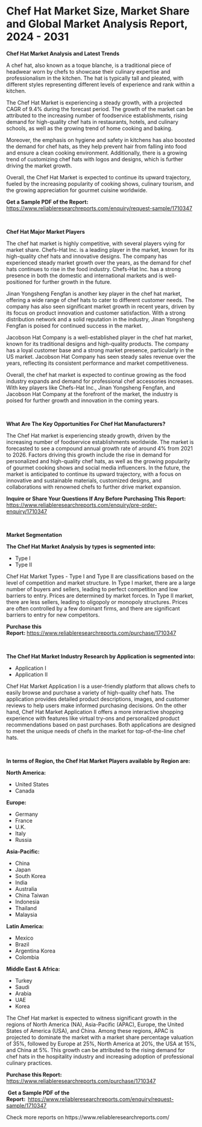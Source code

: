 <p><h1>Chef Hat Market Size, Market Share and Global Market Analysis Report, 2024 - 2031</h1></p><p><strong>Chef Hat Market Analysis and Latest Trends</strong></p>
<p><p>A chef hat, also known as a toque blanche, is a traditional piece of headwear worn by chefs to showcase their culinary expertise and professionalism in the kitchen. The hat is typically tall and pleated, with different styles representing different levels of experience and rank within a kitchen.</p><p>The Chef Hat Market is experiencing a steady growth, with a projected CAGR of 9.4% during the forecast period. The growth of the market can be attributed to the increasing number of foodservice establishments, rising demand for high-quality chef hats in restaurants, hotels, and culinary schools, as well as the growing trend of home cooking and baking.</p><p>Moreover, the emphasis on hygiene and safety in kitchens has also boosted the demand for chef hats, as they help prevent hair from falling into food and ensure a clean cooking environment. Additionally, there is a growing trend of customizing chef hats with logos and designs, which is further driving the market growth.</p><p>Overall, the Chef Hat Market is expected to continue its upward trajectory, fueled by the increasing popularity of cooking shows, culinary tourism, and the growing appreciation for gourmet cuisine worldwide.</p></p>
<p><strong>Get a Sample PDF of the Report:&nbsp;</strong> <a href="https://www.reliableresearchreports.com/enquiry/request-sample/1710347">https://www.reliableresearchreports.com/enquiry/request-sample/1710347</a></p>
<p>&nbsp;</p>
<p><strong>Chef Hat Major Market Players</strong></p>
<p><p>The chef hat market is highly competitive, with several players vying for market share. Chefs-Hat Inc. is a leading player in the market, known for its high-quality chef hats and innovative designs. The company has experienced steady market growth over the years, as the demand for chef hats continues to rise in the food industry. Chefs-Hat Inc. has a strong presence in both the domestic and international markets and is well-positioned for further growth in the future.</p><p>Jinan Yongsheng Fengfan is another key player in the chef hat market, offering a wide range of chef hats to cater to different customer needs. The company has also seen significant market growth in recent years, driven by its focus on product innovation and customer satisfaction. With a strong distribution network and a solid reputation in the industry, Jinan Yongsheng Fengfan is poised for continued success in the market.</p><p>Jacobson Hat Company is a well-established player in the chef hat market, known for its traditional designs and high-quality products. The company has a loyal customer base and a strong market presence, particularly in the US market. Jacobson Hat Company has seen steady sales revenue over the years, reflecting its consistent performance and market competitiveness.</p><p>Overall, the chef hat market is expected to continue growing as the food industry expands and demand for professional chef accessories increases. With key players like Chefs-Hat Inc., Jinan Yongsheng Fengfan, and Jacobson Hat Company at the forefront of the market, the industry is poised for further growth and innovation in the coming years.</p></p>
<p>&nbsp;</p>
<p><strong>What Are The Key Opportunities For Chef Hat Manufacturers?</strong></p>
<p><p>The Chef Hat market is experiencing steady growth, driven by the increasing number of foodservice establishments worldwide. The market is forecasted to see a compound annual growth rate of around 4% from 2021 to 2026. Factors driving this growth include the rise in demand for personalized and high-quality chef hats, as well as the growing popularity of gourmet cooking shows and social media influencers. In the future, the market is anticipated to continue its upward trajectory, with a focus on innovative and sustainable materials, customized designs, and collaborations with renowned chefs to further drive market expansion.</p></p>
<p><strong>Inquire or Share Your Questions If Any Before Purchasing This Report:</strong> <a href="https://www.reliableresearchreports.com/enquiry/pre-order-enquiry/1710347">https://www.reliableresearchreports.com/enquiry/pre-order-enquiry/1710347</a></p>
<p>&nbsp;</p>
<p><strong>Market Segmentation</strong></p>
<p><strong>The Chef Hat Market Analysis by types is segmented into:</strong></p>
<p><ul><li>Type I</li><li>Type II</li></ul></p>
<p><p>Chef Hat Market Types - Type I and Type II are classifications based on the level of competition and market structure. In Type I market, there are a large number of buyers and sellers, leading to perfect competition and low barriers to entry. Prices are determined by market forces. In Type II market, there are less sellers, leading to oligopoly or monopoly structures. Prices are often controlled by a few dominant firms, and there are significant barriers to entry for new competitors.</p></p>
<p><strong>Purchase this Report:&nbsp;</strong><a href="https://www.reliableresearchreports.com/purchase/1710347">https://www.reliableresearchreports.com/purchase/1710347</a></p>
<p>&nbsp;</p>
<p><strong>The Chef Hat Market Industry Research by Application is segmented into:</strong></p>
<p><ul><li>Application I</li><li>Application II</li></ul></p>
<p><p>Chef Hat Market Application I is a user-friendly platform that allows chefs to easily browse and purchase a variety of high-quality chef hats. The application provides detailed product descriptions, images, and customer reviews to help users make informed purchasing decisions. On the other hand, Chef Hat Market Application II offers a more interactive shopping experience with features like virtual try-ons and personalized product recommendations based on past purchases. Both applications are designed to meet the unique needs of chefs in the market for top-of-the-line chef hats.</p></p>
<p>&nbsp;</p>
<p><strong>In terms of Region, the Chef Hat Market Players available by Region are:</strong></p>
<p>
    <p> <strong> North America: </strong>
        <ul>
            <li>United States</li>
            <li>Canada</li>
        </ul>
        </p> 
    <p> <strong> Europe: </strong>
        <ul>
            <li>Germany</li>
            <li>France</li>
            <li>U.K.</li>
            <li>Italy</li>
            <li>Russia</li>
        </ul>
        </p> 
    <p> <strong> Asia-Pacific: </strong>
        <ul>
            <li>China</li>
            <li>Japan</li>
            <li>South Korea</li>
            <li>India</li>
            <li>Australia</li>
            <li>China Taiwan</li>
            <li>Indonesia</li>
            <li>Thailand</li>
            <li>Malaysia</li>
        </ul>
        </p> 
    <p> <strong> Latin America: </strong>
        <ul>
            <li>Mexico</li>
            <li>Brazil</li>
            <li>Argentina Korea</li>
            <li>Colombia</li>
        </ul>
        </p> 
    <p> <strong> Middle East & Africa: </strong>
        <ul>
            <li>Turkey</li>
            <li>Saudi</li>
            <li>Arabia</li>
            <li>UAE</li>
            <li>Korea</li>
        </ul>
    </p>
    </p>
<p><p>The Chef Hat market is expected to witness significant growth in the regions of North America (NA), Asia-Pacific (APAC), Europe, the United States of America (USA), and China. Among these regions, APAC is projected to dominate the market with a market share percentage valuation of 35%, followed by Europe at 25%, North America at 20%, the USA at 15%, and China at 5%. This growth can be attributed to the rising demand for chef hats in the hospitality industry and increasing adoption of professional culinary practices.</p></p>
<p><strong>Purchase this Report: </strong><a href="https://www.reliableresearchreports.com/purchase/1710347">https://www.reliableresearchreports.com/purchase/1710347</a></p>
<p>&nbsp;<strong>Get a Sample PDF of the Report:&nbsp;&nbsp;</strong><a href="https://www.reliableresearchreports.com/enquiry/request-sample/1710347">https://www.reliableresearchreports.com/enquiry/request-sample/1710347</a></p>
<p><strong></strong></p>
<p>Check more reports on https://www.reliableresearchreports.com/</p>